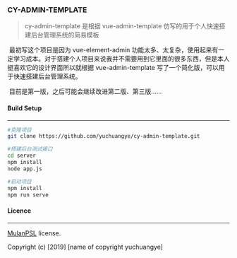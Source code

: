 ### CY-ADMIN-TEMPLATE

> cy-admin-template 是根据 vue-admin-template 仿写的用于个人快速搭建后台管理系统的简易模板

​        最初写这个项目是因为 vue-element-admin 功能太多、太复杂，使用起来有一定学习成本。对于搭建个人项目来说我并不需要用到它里面的很多东西，但是本人挺喜欢它的设计界面所以就根据  vue-admin-template 写了一个简化版，可以用于快速搭建后台管理系统。

​	目前是第一版，之后可能会继续改进第二版、第三版......



#### Build Setup

------

```bash
#克隆项目
git clone https://github.com/yuchuangye/cy-admin-template.git

#搭建后台测试接口
cd server
npm install
node app.js

#启动项目
npm install
npm run serve
```

#### Licence

------

[MulanPSL](http://license.coscl.org.cn/MulanPSL) license.

Copyright (c) [2019] [name of copyright yuchuangye]
